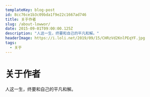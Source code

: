 ```yaml
---
templateKey: blog-post
id: 8cc76ce1b3c09bda1f9e22c1667ad746
title: 关于作者
slug: /about-lowwor/
date: 2015-09-01T09:00:00.125Z
description: "人这一生，终要和自己的平凡和解。"
headerImage: https://i.loli.net/2019/09/15/CHRzVd2KnlPEqYF.jpg
tags:
  - 关于
---
```


# 关于作者

人这一生，终要和自己的平凡和解。
